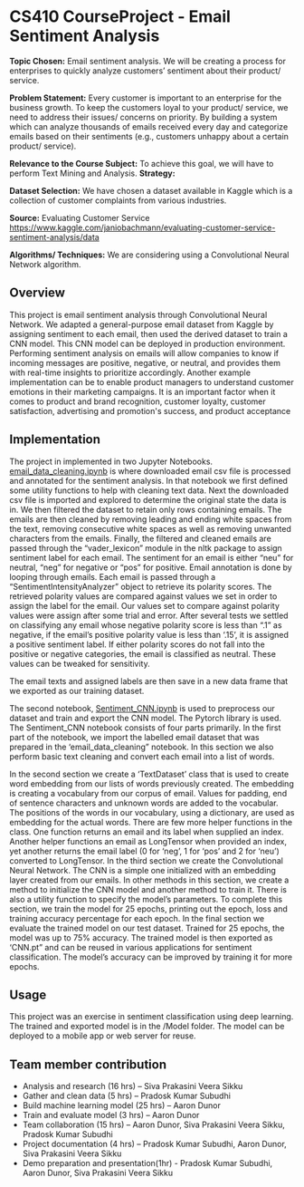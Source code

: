 # CS410 CourseProject - Email Sentiment Analysis

**Topic Chosen:**
Email sentiment analysis. We will be creating a process for enterprises to quickly analyze customers’ sentiment about their product/ service.

**Problem Statement:**
Every customer is important to an enterprise for the business growth. To keep the customers loyal to your product/ service, we need to address their issues/ concerns on priority. By building a system which can analyze thousands of emails received every day and categorize emails based on their sentiments (e.g., customers unhappy about a certain product/ service).

**Relevance to the Course Subject:**
To achieve this goal, we will have to perform Text Mining and Analysis.
**Strategy:**

**Dataset Selection:** We have chosen a dataset available in Kaggle which is a collection of customer complaints from various industries.
 
**Source:** Evaluating Customer Service https://www.kaggle.com/janiobachmann/evaluating-customer-service-sentiment-analysis/data

**Algorithms/ Techniques:** We are considering using a Convolutional Neural Network algorithm. 

## Overview
This project is email sentiment analysis through Convolutional Neural Network. We adapted a general-purpose email dataset from Kaggle by assigning sentiment to each email, then used the derived dataset to train a CNN model.
This CNN model can be deployed in production environment. Performing sentiment analysis on emails will allow companies to know if incoming messages are positive, negative, or neutral, and provides them with real-time insights to prioritize accordingly.
Another example implementation can be to enable product managers to understand customer emotions in their marketing campaigns. It is an important factor when it comes to product and brand recognition, customer loyalty, customer satisfaction, advertising and promotion's success, and product acceptance
## Implementation
The project in implemented in two Jupyter Notebooks. [email_data_cleaning.ipynb](email_data_cleaning.ipynb) is where downloaded email csv file is processed and annotated for the sentiment analysis. In that notebook we first defined some utility functions to help with cleaning text data. Next the downloaded csv file is imported and explored to determine the original state the data is in. 
We then filtered the dataset to retain only rows containing emails. The emails are then cleaned by removing leading and ending white spaces from the text, removing consecutive white spaces as well as removing unwanted characters from the emails.
Finally, the filtered and cleaned emails are passed through the “vader_lexicon” module in the nltk package to assign sentiment label for each email. The sentiment for an email is either “neu” for neutral, “neg” for negative or “pos” for positive. Email annotation is done by looping through emails. Each email is passed through a “SentimentIntensityAnalyzer” object to retrieve its polarity scores. The retrieved polarity values are compared against values we set in order to assign the label for the email. Our values set to compare against polarity values were assign after some trial and error. After several tests we settled on classifying any email whose negative polarity score is less than “.1” as negative, if the email’s positive polarity value is less than ‘.15’, it is assigned a positive sentiment label. If either polarity scores do not fall into the positive or negative categories, the email is classified as neutral. These values can be tweaked for sensitivity. 

The email texts and assigned labels are then save in a new data frame that we exported as our training dataset.  

The second notebook, [Sentiment_CNN.ipynb](Sentiment_CNN_v1.ipynb) is used to preprocess our dataset and train and export the CNN model. The Pytorch library is used.
The Sentiment_CNN notebook consists of four parts primarily. In the first part of the notebook, we import the labelled email dataset that was prepared in the ‘email_data_cleaning” notebook. In this section we also perform basic text cleaning and convert each email into a list of words.

In the second section we create a ‘TextDataset’ class that is used to create word embedding from our lists of words previously created. The embedding is creating a vocabulary from our corpus of email. Values for padding, end of sentence characters and unknown words are added to the vocabular. The positions of the words in our vocabulary, using a dictionary, are used as embedding for the actual words.  There are few more helper functions in the class. One function returns an email and its label when supplied an index. Another helper functions an email as LongTensor when provided an index, yet another returns the email label (0 for ‘neg’, 1 for ‘pos’ and 2 for ‘neu’) converted to LongTensor. 
In the third section we create the Convolutional Neural Network. The CNN is a simple one initialized with an embedding layer created from our emails. In other methods in this section, we create a method to initialize the CNN model and another method to train it. There is also a utility function to specify the model’s parameters. To complete this section, we train the model for 25 epochs, printing out the epoch, loss and training accuracy percentage for each epoch.
In the final section we evaluate the trained model on our test dataset. Trained for 25 epochs, the model was up to 75% accuracy. The trained model is then exported as ‘CNN.pt” and can be reused in various applications for sentiment classification. The model’s accuracy can be improved by training it for more epochs. 

## Usage
This project was an exercise in sentiment classification using deep learning. The trained and exported model is in the /Model folder. The model can be deployed to a mobile app or web server for reuse. 

## Team member contribution
-	Analysis and research (16 hrs) – Siva Prakasini Veera Sikku
-	Gather and clean data (5 hrs) – Pradosk Kumar Subudhi
-	Build machine learning model (25 hrs) – Aaron Dunor
-	Train and evaluate model (3 hrs) – Aaron Dunor
-	Team collaboration (15 hrs) – Aaron Dunor, Siva Prakasini Veera Sikku, Pradosk Kumar Subudhi
-	Project documentation (4 hrs) – Pradosk Kumar Subudhi, Aaron Dunor, Siva Prakasini Veera Sikku
-	Demo preparation and presentation(1hr) - Pradosk Kumar Subudhi, Aaron Dunor, Siva Prakasini Veera Sikku

